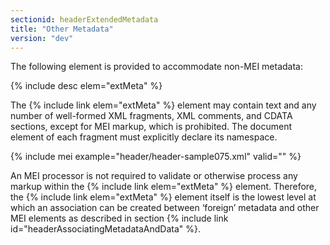 ```yaml
---
sectionid: headerExtendedMetadata
title: "Other Metadata"
version: "dev"
---
```


The following element is provided to accommodate non-MEI metadata:

{% include desc elem="extMeta" %}

The {% include link elem="extMeta" %} element may contain text and any number of well-formed XML fragments, XML comments, and CDATA sections, except for MEI markup, which is prohibited. The document element of each fragment must explicitly declare its namespace.

{% include mei example="header/header-sample075.xml" valid="" %}

An MEI processor is not required to validate or otherwise process any markup within the {% include link elem="extMeta" %} element. Therefore, the {% include link elem="extMeta" %} element itself is the lowest level at which an association can be created between ‘foreign’ metadata and other MEI elements as described in section {% include link id="headerAssociatingMetadataAndData" %}.
